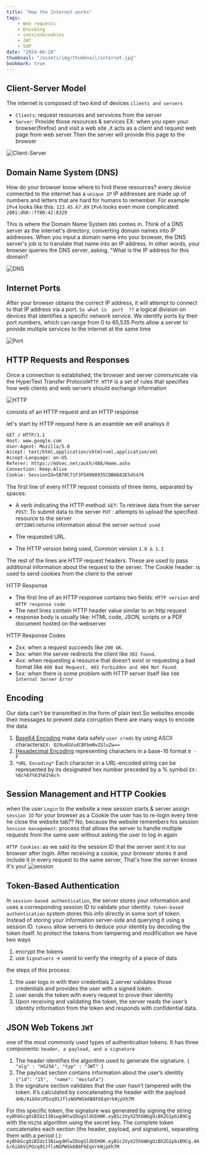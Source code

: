 ```yaml
---
title: "How the Internet works"
tags:
    - Web requests
    - Encoding
    - session&cookies
    - JWT
    - SOP
date: "2024-06-28"
thumbnail: "/assets/img/thumbnail/internet.jpg"
bookmark: true
---
```


## Client-Server Model

The internet is composed of two kind of devices `clients and servers`
* `Clients`: request resources and servvices from the server 
* `Server`: Provide those resources & services
EX:
  when you open your browser(firefox) and visit a web site ,it acts as a client and request web page from web server 
  Then the server will provide this page to the browser

 <img src="/assets/img/basics/client.jpeg" alt="Client-Server">


## Domain Name System (DNS)

How do your browser know where to find these resources? 
 every device connected to the internet has a `unique IP` 
IP addresses are made up of numbers and letters that are hard for humans
to remember. For example
  `IPv4` looks like this: `123.45.67.89`
  `IPv6` looks even more complicated: `2001:db8::ff00:42:8329`

This is where the Domain Name System `DNS` comes in. Think of a DNS server as the internet's directory, converting domain names into IP addresses. When you input a domain name into your browser, the DNS server's job is to translate that name into an IP address. In other words, your browser queries the DNS server, asking, "What is the IP address for this domain?

 <img src="/assets/img/basics/2.png" alt="DNS">


## Internet Ports

After your browser obtains the correct IP address, it will attempt to connect to that IP address via a port.
 `So what is  port  ??`
  a logical division on devices that identifies a specific network service. We identify ports by their port numbers, which can range from 0 to 65,535
Ports allow a server to provide multiple services to the internet at the same time

 <img src="/assets/img/basics/3.png" alt="Port">


## HTTP Requests and Responses

Once a connection is established, the browser and server communicate via
the HyperText Transfer Protocol`HTTP`.
`HTTP` is a set of rules that specifies how web clients and web servers should exchange information

<img src="/assets/img/basics/4.png" alt="HTTP">

 consists of an HTTP request and an HTTP response

 let's start by HTTP request here is an examble we will analisys it 

 ```bash
GET / HTTP/1.1
Host: www.google.com
User-Agent: Mozilla/5.0
Accept: text/html,application/xhtml+xml,application/xml
Accept-Language: en-US
Referer: https://mdsec.net/auth/488/Home.ashx
Connection: Keep-Alive
Cookie: SessionId=5B70C71F3FD4968935CDB6682E545476
 ```
The first line of every HTTP request consists of three items, separated by spaces:

* A verb indicating the HTTP method:
`GET`: To retrieve data from the server
`POST`: To submit data to the server
`PUT` : attempts to upload the specified resource to the server  
`OPTIONS`:returns information about the server `method used`

* The requested URL.
* The HTTP version being used, Common version `1.0 & 1.1`

The rest of the lines are HTTP request headers. These are used to pass
additional information about the request to the server. 
The Cookie header: is used to send cookies from the client to the server

HTTP Response 

* The first line of an HTTP response contains two fields: `HTTP version` and `HTTP response code`
* The next lines contain HTTP header value similar to an http request
* response body is usually like: HTML code, JSON, scripts or a PDF document hosted on the webserver

HTTP Response Codes

* 2xx: when a request succeeds like `200 OK`.
* 3xx: when the server redirects the client like `302 Found`.
* 4xx: when requesting a resource that doesn’t exist or requesting a bad format like
 `400 Bad Request, 403 Forbidden and 404 Not Found`.
* 5xx: when there is some problem with HTTP server itself like `500 Internal Server Error`


## Encoding

Our data can't be transmitted in the form of plain text.So websites encode their messages to prevent data corruption
there are many ways to encode the data 
1. <u>Base64 Encoding</u> 
make data safely `user creds` by using ASCII characters`EX: Q29udGVudCBFbmNvZGluZw==`
2. <u>Hexadecimal Encoding</u>
 representing characters in a base-16 format `0 - F`
3. `*URL Encoding*`
Each character in a URL-encoded string can be represented by its designated hex number preceded by a % symbol `EX: %6c%6f%63%61%6c%`



## Session Management and HTTP Cookies

when the user `Login` to the website a new session starts & server assign `session ID` for your browser as a Cookie
the user has to re-login every time he close the website tab??
No, because the website remembers his session
`Session management`: process that allows the server to handle multiple requests from the same user without asking the user to log in again 

`HTTP Cookies`: as we said its the session ID that the server sent it to our browser after login.
After receiving a cookie, your browser stores it and include it in every request to the same server, That's how the server knows it's you!
<img src="/assets/img/Basics/session.png" alt="session">



## Token-Based Authentication

In `session-based authentication`, the server stores your information and uses a corresponding session ID to validate your identity.
`token-based authentication` system stores this info directly in some sort of token. Instead of storing your information server-side and querying it using a session ID.
`tokens` allow servers to deduce your identity by decoding the token itself.
to protect the tokens from tampering and modification we have two ways
1. encrypt the tokens
2. use `Signatuers` -> userd to verify the integrity of a piece of data

the steps of this process:
1. the user logs in with their credentials
2.server validates those credentials and provides the user with a
signed token.
3. user sends the token with every request to prove their identity
4. Upon receiving and validating the token, the server reads the user’s identity information from the token and responds with confidential data.


## JSON Web Tokens `JWT`

 one of the most commonly used types of authentication tokens. It has three components: `header, a payload, and a signature`

1. The header identifies the algorithm used to generate the signature.
`{ "alg" : "HS256", "typ" : "JWT" }`
2. The payload section contains information about the user’s identity
`{"id": "15",  "name": "mostafa"}`
3.  the signature section validates that the user hasn’t tampered with
the token. It’s calculated by concatenating the header with the payload
`4Hb/6ibbViPOzq9SJflsNGPWSk6B8F6EqVrkNjpXh7M`

For this specific token, the signature was generated by signing the
string `eyBhbGcgOiBIUzI1NiwgdHlwIDogSldUIH0K.eyB1c2VyX25hbWUgOiBhZG1pbiB9Cg`
with the `HS256` algorithm using the secret key. The complete token concatenates each section (the header, payload, and signature), separating
them with a period (.):
`eyBhbGcgOiBIUzI1NiwgdHlwIDogSldUIH0K.eyB1c2VyX25hbWUgOiBhZG1pbiB9Cg.4Hb/6ibbViPOzq9SJflsNGPWSk6B8F6EqVrkNjpXh7M`
